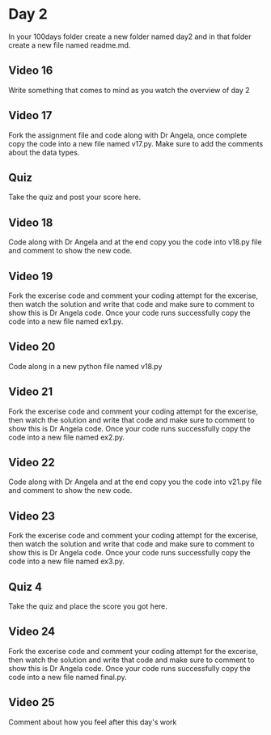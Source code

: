 # Day 2
In your 100days folder create a new folder named day2 and in that folder create a new file named readme.md.

## Video 16
Write something that comes to mind as you watch the overview of day 2

## Video 17
Fork the assignment file and code along with Dr Angela, once complete copy the code into a new file named v17.py.  Make sure to add the comments about the data types.

## Quiz
Take the quiz and post your score here.  

## Video 18
Code along with Dr Angela and at the end copy you the code into v18.py file and comment to show the new code. 

## Video 19
Fork the excerise code and comment your coding attempt for the excerise, then watch the solution and write that code and make sure to comment to show this is Dr Angela code. Once your code runs successfully copy the code into a new file named ex1.py. 

## Video 20
Code along in a new python file named v18.py 

## Video 21
Fork the excerise code and comment your coding attempt for the excerise, then watch the solution and write that code and make sure to comment to show this is Dr Angela code. Once your code runs successfully copy the code into a new file named ex2.py.

## Video 22

Code along with Dr Angela and at the end copy you the code into v21.py file and comment to show the new code. 

## Video 23 
Fork the excerise code and comment your coding attempt for the excerise, then watch the solution and write that code and make sure to comment to show this is Dr Angela code. Once your code runs successfully copy the code into a new file named ex3.py.

## Quiz 4
Take the quiz and place the score you got here. 

## Video 24 
Fork the excerise code and comment your coding attempt for the excerise, then watch the solution and write that code and make sure to comment to show this is Dr Angela code. Once your code runs successfully copy the code into a new file named final.py.

## Video 25
Comment about how you feel after this day's work
